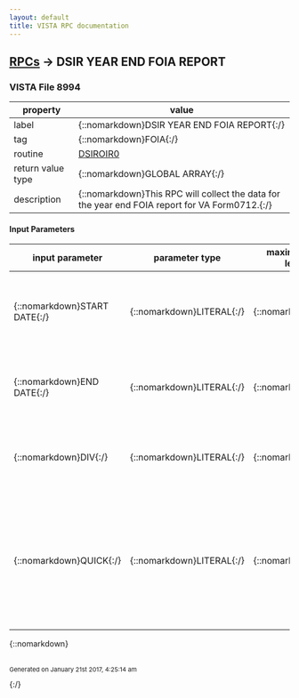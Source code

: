 ```yaml
---
layout: default
title: VISTA RPC documentation
---
```




## [RPCs](TableOfContent.md) &#8594; DSIR YEAR END FOIA REPORT 



### VISTA File 8994 


 property | value 
--- | --- 
 label | {::nomarkdown}DSIR YEAR END FOIA REPORT{:/}
 tag | {::nomarkdown}FOIA{:/}
 routine | [DSIROIR0](http://code.osehra.org/dox/Routine_DSIROIR0_source.html)
 return value type | {::nomarkdown}GLOBAL ARRAY{:/}
 description | {::nomarkdown}This RPC will collect the data for the year end FOIA report for VA Form0712.{:/}

#### Input Parameters

| input parameter | parameter type | maximum data length | required | description | 
| --- | --- | --- | --- | --- | 
| {::nomarkdown}START DATE{:/} | {::nomarkdown}LITERAL{:/} | {::nomarkdown}7{:/} | {::nomarkdown}true{:/} | {::nomarkdown}The FileMan Format date to start the report.  Typically this will be October 1st of the previous year.{:/} | 
| {::nomarkdown}END DATE{:/} | {::nomarkdown}LITERAL{:/} | {::nomarkdown}7{:/} | {::nomarkdown}true{:/} | {::nomarkdown}This is the end date for the report period.  Typically this will be September 30th of the current year.{:/} | 
| {::nomarkdown}DIV{:/} | {::nomarkdown}LITERAL{:/} | {::nomarkdown}99{:/} | {::nomarkdown}true{:/} | {::nomarkdown}This is the list of internal division for the current user.multidivisional processing.{:/} | 
| {::nomarkdown}QUICK{:/} | {::nomarkdown}LITERAL{:/} | {::nomarkdown}1{:/} | {::nomarkdown}true{:/} | {::nomarkdown}0 - Calculate the report and save the results if report for a fiscal year1 - Return the stored results of the report for a fiscal year2 - Return the combined stored results and user add ins for a fiscal year{:/} | 

{::nomarkdown} <br/><br/><p style="font-size: 11px">Generated on January 21st 2017, 4:25:14 am</p>{:/}